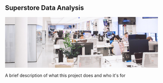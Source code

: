## Superstore Data Analysis
 
![alt text](https://github.com/atikahmd/Superstore-Sales/blob/main/visuals/header_superstore.jpg "Superstore")

A brief description of what this project does and who it's for
